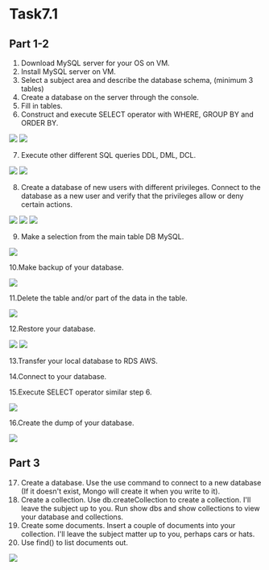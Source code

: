 # Task7.1

## Part 1-2

1. Download MySQL server for your OS on VM. 
2. Install MySQL server on VM. 
3. Select a subject area and describe the database schema, (minimum 3 tables) 
4. Create a database on the server through the console. 
5. Fill in tables. 
6. Construct and execute SELECT operator with WHERE, GROUP BY and ORDER BY. 

![](https://github.com/ArturMaksymchuk/materialsEpam/blob/master/m7/6-1.png)
![](https://github.com/ArturMaksymchuk/materialsEpam/blob/master/m7/6-2.png)

7. Execute other different SQL queries DDL, DML, DCL. 

![](https://github.com/ArturMaksymchuk/materialsEpam/blob/master/m7/7-1.png)
![](https://github.com/ArturMaksymchuk/materialsEpam/blob/master/m7/7-2.png)

8. Create a database of new users with different privileges. Connect to the database as a new user and verify that the privileges allow or deny certain actions. 

![](https://github.com/ArturMaksymchuk/materialsEpam/blob/master/m7/8-1.png)
![](https://github.com/ArturMaksymchuk/materialsEpam/blob/master/m7/8-2.png)
![](https://github.com/ArturMaksymchuk/materialsEpam/blob/master/m7/8-3.png)


9. Make a selection from the main table DB MySQL.

![](https://github.com/ArturMaksymchuk/materialsEpam/blob/master/m7/9-1.png)

10.Make backup of your database. 

![](https://github.com/ArturMaksymchuk/materialsEpam/blob/master/m7/10-1.png)

11.Delete the table and/or part of the data in the table. 

![](https://github.com/ArturMaksymchuk/materialsEpam/blob/master/m7/11-1.png)

12.Restore your database. 

![](https://github.com/ArturMaksymchuk/materialsEpam/blob/master/m7/12-1.png)
![](https://github.com/ArturMaksymchuk/materialsEpam/blob/master/m7/12-2.png)

13.Transfer your local database to RDS AWS. 


14.Connect to your database. 


15.Execute SELECT operator similar step 6. 

![](https://github.com/ArturMaksymchuk/materialsEpam/blob/master/m7/17-1.png)

16.Create the dump of your database.

![](https://github.com/ArturMaksymchuk/materialsEpam/blob/master/m7/16-1.png)


## Part 3

17. Create a database. Use the use command to connect to a new database (If it doesn't exist, Mongo will create it when you write to it). 
18. Create a collection. Use db.createCollection to create a collection. I'll leave the subject up to you. Run show dbs and show collections to view your database and
collections.
19. Create some documents. Insert a couple of documents into your collection. I'll leave the subject matter up to you, perhaps cars or hats.
20. Use find() to list documents out.

![](https://github.com/ArturMaksymchuk/materialsEpam/blob/master/m7/17-1.png)



